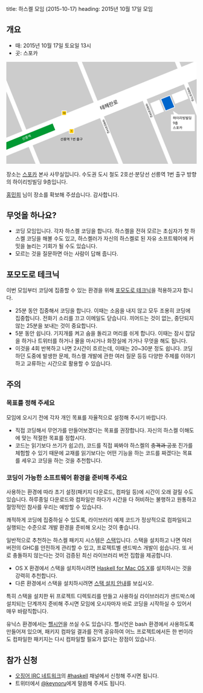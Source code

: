 title: 하스켈 모임 (2015-10-17)
heading: 2015년 10월 17일 모임

## 개요

- 때: 2015년 10월 17일 토요일 13시
- 곳: 스포카

[![스포카 본사 약도](/static/img/spoqa_map.svg)](/static/img/spoqa_map.svg)

장소는 [스포카](http://www.spoqa.com/) 본사 사무실입니다. 수도권 도시 철도 2호선·분당선 선릉역 1번 출구 방향의 하이리빙빌딩 9층입니다.

[홍민희](http://hongminhee.org/) 님이 장소를 확보해 주셨습니다. 감사합니다.

## 무엇을 하나요?

- 코딩 모임입니다. 각자 하스켈 코딩을 합니다. 하스켈을 전혀 모르는 초심자가 첫 하스켈 코딩을 해볼 수도 있고, 하스켈러가 자신의 하스켈로 된 자유 소프트웨어에 커밋을 늘리는 기회가 될 수도 있습니다.
- 모르는 것을 질문하면 아는 사람이 답해 줍니다.

## 포모도로 테크닉

이번 모임부터 코딩에 집중할 수 있는 환경을 위해 [포모도로 테크닉](http://pomodorotechnique.com/get-started/#how)을 적용하고자 합니다.

- 25분 동안 집중해서 코딩을 합니다. 이때는 소음을 내지 않고 모두 조용히 코딩에 집중합니다. 전화기 소리를 끄고 이메일도 닫습니다. 끼어드는 것이 없는, 중단되지 않는 25분을 보내는 것이 중요합니다.
- 5분 동안 쉽니다. 기지개를 켜고 숨을 돌리고 머리를 쉬게 합니다. 이때는 잠시 잡담을 하거나 트위터를 하거나 물을 마시거나 화장실에 가거나 무엇을 해도 됩니다.
- 이것을 4회 반복하고 나면 2시간이 흐르는데, 이때는 20~30분 정도 쉽니다. 코딩하던 도중에 발생한 문제, 하스켈 개발에 관한 여러 질문 등등 다양한 주제를 이야기하고 교류하는 시간으로 활용할 수 있습니다.

## 주의

### 목표를 정해 주세요

모임에 오시기 전에 각자 개인 목표를 자율적으로 설정해 주시기 바랍니다.

- 직접 코딩해서 무언가를 만들어보겠다는 목표를 권장합니다. 자신의 하스켈 이해도에 맞는 적절한 목표를 정합시다.
- 코드는 읽기보다 쓰기가 쉽고(!), 코드를 직접 짜봐야 하스켈의 <del>충격과 공포</del> 진가를 체험할 수 있기 때문에 교재를 읽기보다는 어떤 기능을 하는 코드를 짜겠다는 목표를 세우고 코딩을 하는 것을 추천합니다.

### 코딩이 가능한 소프트웨어 환경을 준비해 주세요

사용하는 환경에 따라 초기 설정(패키지 다운로드, 컴파일 등)에 시간이 오래 걸릴 수도 있습니다. 하루종일 다운로드와 컴파일만 하다가 시간을 다 허비하는 불행하고 원통하고 절망적인 참사를 우리는 예방할 수 있습니다.

쾌적하게 코딩에 집중하실 수 있도록, 라이브러리 예제 코드가 정상적으로 컴파일되고 실행되는 수준으로 개발 환경을 준비해 오시는 것이 좋습니다.

일반적으로 추천하는 하스켈 패키지 시스템은 [스택](https://github.com/commercialhaskell/stack)입니다. 스택을 설치하고 나면 여러 버전의 GHC를 안전하게 관리할 수 있고, 프로젝트별 샌드박스 개발이 쉽습니다. 또 서로 충돌하지 않는다는 것이 검증된 최신 라이브러리 버전 집합을 제공합니다.

- OS X 환경에서 스택을 설치하시려면 [Haskell for Mac OS X](https://ghcformacosx.github.io/)를 설치하시는 것을 강력히 추천합니다.
- 다른 환경에서 스택을 설치하시려면 [스택 설치 안내](https://github.com/commercialhaskell/stack/blob/master/doc/install_and_upgrade.md)를 보십시오.

특히 스택을 설치한 뒤 프로젝트 디렉토리를 만들고 사용하실 라이브러리가 샌드박스에 설치되는 단계까지 준비해 주시면 모임에 오시자마자 바로 코딩을 시작하실 수 있어서 매우 바람직합니다.

유닉스 환경에서는 [핼시언](https://halcyon.sh/)을 쓰실 수도 있습니다. 핼시언은 bash 환경에서 사용하도록 만들어져 있으며, 패키지 컴파일 결과를 전역 공유하여 어느 프로젝트에서든 한 번이라도 컴파일한 패키지는 다시 컴파일할 필요가 없다는 장점이 있습니다.

## 참가 신청

- [오징어 IRC 네트워크](http://ozinger.org)의 [#haskell](irc://irc.ozinger.org/#haskell) 채널에서 신청해 주시면 됩니다.
- 트위터에서 [@keynoru](https://twitter.com/keynoru)에게 말씀해 주셔도 됩니다.

